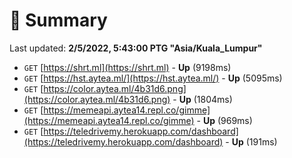 # 📖 Summary
Last updated: **2/5/2022, 5:43:00 PTG "Asia/Kuala_Lumpur"**

- `GET` [https://shrt.ml](https://shrt.ml) - **Up** (9198ms)
- `GET` [https://hst.aytea.ml/](https://hst.aytea.ml/) - **Up** (5095ms)
- `GET` [https://color.aytea.ml/4b31d6.png](https://color.aytea.ml/4b31d6.png) - **Up** (1804ms)
- `GET` [https://memeapi.aytea14.repl.co/gimme](https://memeapi.aytea14.repl.co/gimme) - **Up** (969ms)
- `GET` [https://teledrivemy.herokuapp.com/dashboard](https://teledrivemy.herokuapp.com/dashboard) - **Up** (191ms)
